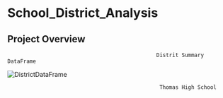 # School_District_Analysis

## Project Overview 








                                                   Distrit Summary DataFrame
![DistrictDataFrame](https://user-images.githubusercontent.com/58860105/133002410-3299162f-a10b-42e6-9d3e-4585d1491cd5.PNG)

                                                    Thomas High School
                                                    
